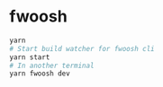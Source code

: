 # fwoosh

```bash
yarn
# Start build watcher for fwoosh cli
yarn start
# In another terminal
yarn fwoosh dev
```
